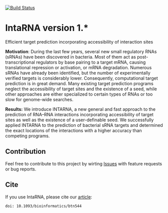 [![Build Status](https://travis-ci.org/BackofenLab/IntaRNA.svg?branch=master)](https://travis-ci.org/BackofenLab/IntaRNA)

# IntaRNA version 1.*
Efficient target prediction incorporating accessibility of interaction sites

**Motivation**: During the last few years, several new small regulatory RNAs (sRNAs) have been discovered in bacteria. Most of them act as post-transcriptional regulators by base pairing to a target mRNA, causing translational repression or activation, or mRNA degradation. Numerous sRNAs have already been identified, but the number of experimentally verified targets is considerably lower. Consequently, computational target prediction is in great demand. Many existing target prediction programs neglect the accessibility of target sites and the existence of a seed, while other approaches are either specialized to certain types of RNAs or too slow for genome-wide searches.

**Results:** We introduce INTARNA, a new general and fast approach to the prediction of RNA–RNA interactions incorporating accessibility of target sites as well as the existence of a user-definable seed. We successfully applied INTARNA to the prediction of bacterial sRNA targets and determined the exact locations of the interactions with a higher accuracy than competing programs. 

## Contribution

Feel free to contribute to this project by wirting [Issues](https://github.com/BackofenLab/IntaRNA/issues) with feature requests or bug reports.

## Cite
If you use IntaRNA, please cite our [article](http://bioinformatics.oxfordjournals.org/content/24/24/2849):
```
doi: 10.1093/bioinformatics/btn544
```
